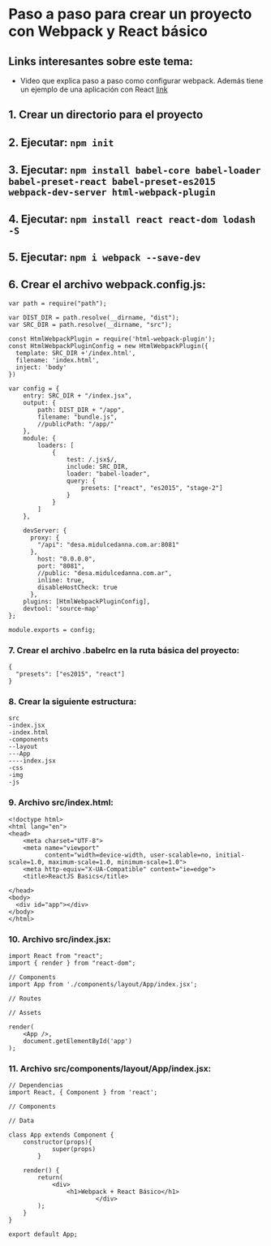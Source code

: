 # Paso a paso para crear un proyecto con Webpack y React básico
## Links interesantes sobre este tema:
- Video que explica paso a paso como configurar webpack. Además tiene un ejemplo de una aplicación con React [link](https://www.youtube.com/watch?v=wv7hXgNC2AQ)
## 1. Crear un directorio para el proyecto
## 2. Ejecutar: ````npm init````
## 3. Ejecutar: ````npm install babel-core babel-loader babel-preset-react babel-preset-es2015 webpack-dev-server html-webpack-plugin````
## 4. Ejecutar: ````npm install react react-dom lodash -S````
## 5. Ejecutar: ````npm i webpack --save-dev````
## 6. Crear el archivo webpack.config.js:
````
var path = require("path");

var DIST_DIR = path.resolve(__dirname, "dist");
var SRC_DIR = path.resolve(__dirname, "src");

const HtmlWebpackPlugin = require('html-webpack-plugin');
const HtmlWebpackPluginConfig = new HtmlWebpackPlugin({
  template: SRC_DIR +'/index.html',
  filename: 'index.html',
  inject: 'body'
})

var config = {
    entry: SRC_DIR + "/index.jsx",
    output: {
        path: DIST_DIR + "/app",
        filename: "bundle.js",
        //publicPath: "/app/"
    },
    module: {
        loaders: [
            {
                test: /.jsx$/,
                include: SRC_DIR,
                loader: "babel-loader",
                query: {
                    presets: ["react", "es2015", "stage-2"]
                }
            }
        ]
    },

	devServer: {
      proxy: {
        "/api": "desa.midulcedanna.com.ar:8081"
      },
	    host: "0.0.0.0",
	    port: "8081",
	    //public: "desa.midulcedanna.com.ar",
	    inline: true,
      	disableHostCheck: true
	  },
    plugins: [HtmlWebpackPluginConfig],
    devtool: 'source-map'
};

module.exports = config;
````
### 7. Crear el archivo .babelrc en la ruta básica del proyecto:
````
{
  "presets": ["es2015", "react"]
}
````
### 8. Crear la siguiente estructura:
```
src
-index.jsx
-index.html
-components
--layout
---App
----index.jsx
-css
-img
-js
```
### 9. Archivo src/index.html:
```
<!doctype html>
<html lang="en">
<head>
    <meta charset="UTF-8">
    <meta name="viewport"
          content="width=device-width, user-scalable=no, initial-scale=1.0, maximum-scale=1.0, minimum-scale=1.0">
    <meta http-equiv="X-UA-Compatible" content="ie=edge">
    <title>ReactJS Basics</title>

</head>
<body>
  <div id="app"></div>
</body>
</html>
```
### 10. Archivo src/index.jsx:
```
import React from "react";
import { render } from "react-dom";

// Components
import App from './components/layout/App/index.jsx';

// Routes

// Assets

render(
	<App />,
	document.getElementById('app')
);
```
### 11. Archivo src/components/layout/App/index.jsx:
```
// Dependencias
import React, { Component } from 'react';

// Components

// Data

class App extends Component {
	constructor(props){
			super(props)
		}

	render() {
    	return(
            <div>
              	<h1>Webpack + React Básico</h1>
						</div>
        );
    }
}

export default App;
```
